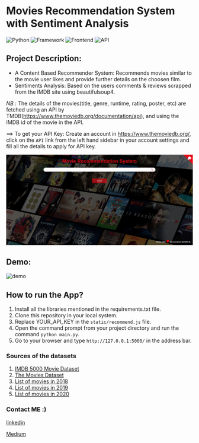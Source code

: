 # Movies Recommendation System with Sentiment Analysis

![Python](https://img.shields.io/badge/Python-3.8-blueviolet)
![Framework](https://img.shields.io/badge/Framework-Flask-red)
![Frontend](https://img.shields.io/badge/Frontend-HTML/CSS/JS-green)
![API](https://img.shields.io/badge/API-TMDB-fcba03)


## Project Description:
- A Content Based Recommender System: Recommends movies similar to the movie user likes and provide further details on the choosen film.
- Sentiments Analysis: Based on the users comments & reviews scrapped from the IMDB site using beautifulsoup4.

*NB* : The details of the movies(title, genre, runtime, rating, poster, etc) are fetched using an API by TMDB(https://www.themoviedb.org/documentation/api), and using the IMDB id of the movie in the API.
 
 ==> To get your API Key: Create an account in https://www.themoviedb.org/, click on the `API` link from the left hand sidebar in your account settings and fill all the details to apply for API key.

   ![img](AppInterface.JPG)
  
## Demo: 
   
   ![demo](Demo.gif)


## How to run the App?

1. Install all the libraries mentioned in the requirements.txt file.
2. Clone this repository in your local system.
3. Replace YOUR_API_KEY in the `static/recommend.js` file.
4. Open the command prompt from your project directory and run the command `python main.py`.
5. Go to your browser and type `http://127.0.0.1:5000/` in the address bar.

### Sources of the datasets 

1. [IMDB 5000 Movie Dataset](https://www.kaggle.com/carolzhangdc/imdb-5000-movie-dataset)
2. [The Movies Dataset](https://www.kaggle.com/rounakbanik/the-movies-dataset)
3. [List of movies in 2018](https://en.wikipedia.org/wiki/List_of_American_films_of_2018)
4. [List of movies in 2019](https://en.wikipedia.org/wiki/List_of_American_films_of_2019)
5. [List of movies in 2020](https://en.wikipedia.org/wiki/List_of_American_films_of_2020)

### Contact ME :)

[linkedin](https://www.linkedin.com/in/oumaima-boumlik-732066159/?locale=en_US)    

[Medium](https://medium.com/@boumlikoumaima)
